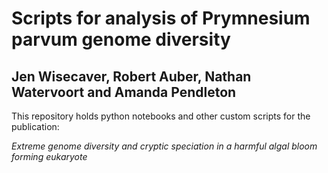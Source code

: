 # Scripts for analysis of Prymnesium parvum genome diversity
## Jen Wisecaver, Robert Auber, Nathan Watervoort and Amanda Pendleton
This repository holds python notebooks and other custom scripts for the publication:

*Extreme genome diversity and cryptic speciation in a harmful algal bloom forming eukaryote*


